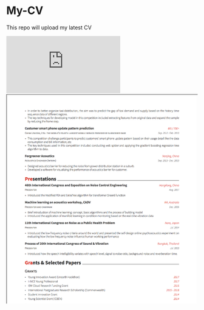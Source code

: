 # My-CV
This repo will upload my latest CV

![alt text](https://github.com/duxuhao/My-CV/blob/master/resume.pdf)
![alt text](https://github.com/duxuhao/My-CV/blob/master/resume2.png)

